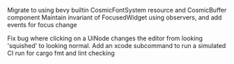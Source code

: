 Migrate to using bevy builtin CosmicFontSystem resource and CosmicBuffer component
Maintain invariant of FocusedWidget using observers, and add events for focus change

Fix bug where clicking on a UiNode changes the editor from looking 'squished' to looking normal.
Add an xcode subcommand to run a simulated CI run for cargo fmt and lint checking
